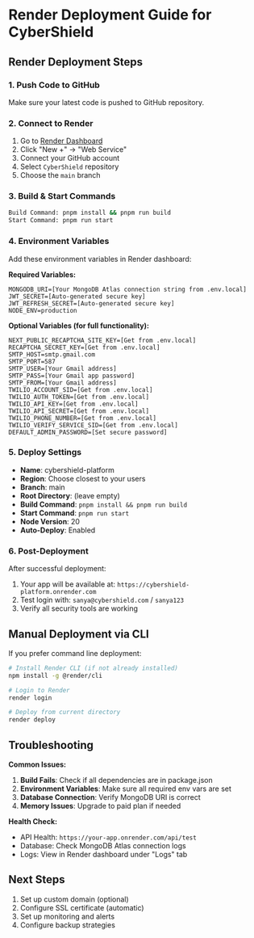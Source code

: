 # Render Deployment Guide for CyberShield

## Render Deployment Steps

### 1. Push Code to GitHub
Make sure your latest code is pushed to GitHub repository.

### 2. Connect to Render
1. Go to [Render Dashboard](https://dashboard.render.com/)
2. Click "New +" → "Web Service"
3. Connect your GitHub account
4. Select `CyberShield` repository
5. Choose the `main` branch

### 3. Build & Start Commands
```bash
Build Command: pnpm install && pnpm run build
Start Command: pnpm run start
```

### 4. Environment Variables
Add these environment variables in Render dashboard:

**Required Variables:**
```
MONGODB_URI=[Your MongoDB Atlas connection string from .env.local]
JWT_SECRET=[Auto-generated secure key]
JWT_REFRESH_SECRET=[Auto-generated secure key]
NODE_ENV=production
```

**Optional Variables (for full functionality):**
```
NEXT_PUBLIC_RECAPTCHA_SITE_KEY=[Get from .env.local]
RECAPTCHA_SECRET_KEY=[Get from .env.local]
SMTP_HOST=smtp.gmail.com
SMTP_PORT=587
SMTP_USER=[Your Gmail address]
SMTP_PASS=[Your Gmail app password]
SMTP_FROM=[Your Gmail address]
TWILIO_ACCOUNT_SID=[Get from .env.local]
TWILIO_AUTH_TOKEN=[Get from .env.local]
TWILIO_API_KEY=[Get from .env.local]
TWILIO_API_SECRET=[Get from .env.local]
TWILIO_PHONE_NUMBER=[Get from .env.local]
TWILIO_VERIFY_SERVICE_SID=[Get from .env.local]
DEFAULT_ADMIN_PASSWORD=[Set secure password]
```

### 5. Deploy Settings
- **Name**: cybershield-platform
- **Region**: Choose closest to your users
- **Branch**: main
- **Root Directory**: (leave empty)
- **Build Command**: `pnpm install && pnpm run build`
- **Start Command**: `pnpm run start`
- **Node Version**: 20
- **Auto-Deploy**: Enabled

### 6. Post-Deployment
After successful deployment:
1. Your app will be available at: `https://cybershield-platform.onrender.com`
2. Test login with: `sanya@cybershield.com` / `sanya123`
3. Verify all security tools are working

## Manual Deployment via CLI

If you prefer command line deployment:

```bash
# Install Render CLI (if not already installed)
npm install -g @render/cli

# Login to Render
render login

# Deploy from current directory
render deploy
```

## Troubleshooting

**Common Issues:**
1. **Build Fails**: Check if all dependencies are in package.json
2. **Environment Variables**: Make sure all required env vars are set
3. **Database Connection**: Verify MongoDB URI is correct
4. **Memory Issues**: Upgrade to paid plan if needed

**Health Check:**
- API Health: `https://your-app.onrender.com/api/test`
- Database: Check MongoDB Atlas connection logs
- Logs: View in Render dashboard under "Logs" tab

## Next Steps
1. Set up custom domain (optional)
2. Configure SSL certificate (automatic)
3. Set up monitoring and alerts
4. Configure backup strategies